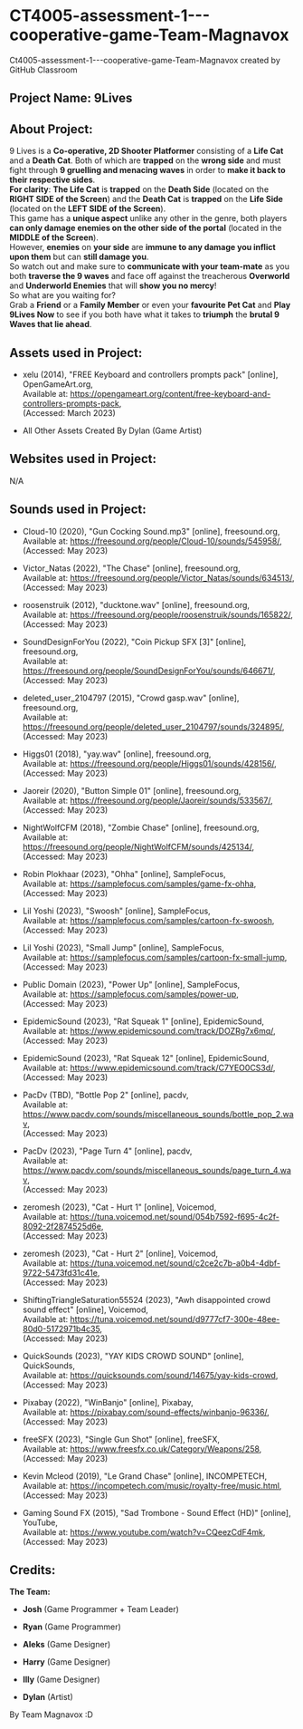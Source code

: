 # CT4005-assessment-1---cooperative-game-Team-Magnavox
Ct4005-assessment-1---cooperative-game-Team-Magnavox created by GitHub Classroom
## **Project Name:** 9Lives

## About Project: ##  
9 Lives is a **Co-operative, 2D Shooter Platformer** consisting of a **Life Cat** and a **Death Cat**. Both of which are **trapped** on the **wrong side** and must fight through **9 gruelling and menacing waves** in order to **make it back to their respective sides**.  
**For clarity**: **The Life Cat** is **trapped** on the **Death Side** (located on the **RIGHT SIDE of the Screen**) and the **Death Cat** is **trapped** on the **Life Side** (located on the **LEFT SIDE of the Screen**).   
This game has a **unique aspect** unlike any other in the genre, both players **can only damage enemies on the other side of the portal** (located in the **MIDDLE of the Screen**).   
However, **enemies** on **your side** are **immune to any damage you inflict upon them** but can **still damage you**.   
So watch out and make sure to **communicate with your team-mate** as you both **traverse the 9 waves** and face off against the treacherous **Overworld** and **Underworld Enemies** that will **show you no mercy**!  
So what are you waiting for?   
Grab a **Friend** or a **Family Member** or even your **favourite Pet Cat** and **Play 9Lives Now** to see if you both have what it takes to **triumph** the **brutal 9 Waves that lie ahead**.  

## **Assets used in Project:**
- xelu (2014), "FREE Keyboard and controllers prompts pack" [online], OpenGameArt.org,      
Available at: https://opengameart.org/content/free-keyboard-and-controllers-prompts-pack,  
(Accessed: March 2023)

- All Other Assets Created By Dylan (Game Artist)

## **Websites used in Project:**
N/A

## **Sounds used in Project:**
- Cloud-10 (2020), "Gun Cocking Sound.mp3" [online], freesound.org,      
Available at: https://freesound.org/people/Cloud-10/sounds/545958/,  
(Accessed: May 2023)

- Victor_Natas (2022), "The Chase" [online], freesound.org,      
Available at: https://freesound.org/people/Victor_Natas/sounds/634513/,  
(Accessed: May 2023)

- roosenstruik (2012), "ducktone.wav" [online], freesound.org,      
Available at: https://freesound.org/people/roosenstruik/sounds/165822/,   
(Accessed: May 2023)

- SoundDesignForYou (2022), "Coin Pickup SFX [3]" [online], freesound.org,      
Available at: https://freesound.org/people/SoundDesignForYou/sounds/646671/,   
(Accessed: May 2023)

- deleted_user_2104797 (2015), "Crowd gasp.wav" [online], freesound.org,      
Available at: https://freesound.org/people/deleted_user_2104797/sounds/324895/,   
(Accessed: May 2023)

- Higgs01 (2018), "yay.wav" [online], freesound.org,      
Available at: https://freesound.org/people/Higgs01/sounds/428156/,  
(Accessed: May 2023)

- Jaoreir (2020), "Button Simple 01" [online], freesound.org,      
Available at: https://freesound.org/people/Jaoreir/sounds/533567/,  
(Accessed: May 2023)

- NightWolfCFM (2018), "Zombie Chase" [online], freesound.org,      
Available at: https://freesound.org/people/NightWolfCFM/sounds/425134/,  
(Accessed: May 2023)

- Robin Plokhaar (2023), "Ohha" [online], SampleFocus,      
Available at: https://samplefocus.com/samples/game-fx-ohha,  
(Accessed: May 2023)

- Lil Yoshi (2023), "Swoosh" [online], SampleFocus,      
Available at: https://samplefocus.com/samples/cartoon-fx-swoosh,  
(Accessed: May 2023)

- Lil Yoshi (2023), "Small Jump" [online], SampleFocus,      
Available at: https://samplefocus.com/samples/cartoon-fx-small-jump,  
(Accessed: May 2023)

- Public Domain (2023), "Power Up" [online], SampleFocus,      
Available at: https://samplefocus.com/samples/power-up,  
(Accessed: May 2023)

- EpidemicSound (2023), "Rat Squeak 1" [online], EpidemicSound,      
Available at: https://www.epidemicsound.com/track/DOZRg7x6mq/,  
(Accessed: May 2023)

- EpidemicSound (2023), "Rat Squeak 12" [online], EpidemicSound,      
Available at: https://www.epidemicsound.com/track/C7YEO0CS3d/,  
(Accessed: May 2023)

- PacDv (TBD), "Bottle Pop 2" [online], pacdv,      
Available at: https://www.pacdv.com/sounds/miscellaneous_sounds/bottle_pop_2.wav,  
(Accessed: May 2023)

- PacDv (2023), "Page Turn 4" [online], pacdv,      
Available at: https://www.pacdv.com/sounds/miscellaneous_sounds/page_turn_4.wav,  
(Accessed: May 2023)

- zeromesh (2023), "Cat - Hurt 1" [online], Voicemod,      
Available at: https://tuna.voicemod.net/sound/054b7592-f695-4c2f-8092-2f2874525d6e,  
(Accessed: May 2023)

- zeromesh (2023), "Cat - Hurt 2" [online], Voicemod,      
Available at: https://tuna.voicemod.net/sound/c2ce2c7b-a0b4-4dbf-9722-5473fd31c41e,  
(Accessed: May 2023)

- ShiftingTriangleSaturation55524 (2023), "Awh disappointed crowd sound effect" [online], Voicemod,      
Available at: https://tuna.voicemod.net/sound/d9777cf7-300e-48ee-80d0-5172971b4c35,   
(Accessed: May 2023)

- QuickSounds (2023), "YAY KIDS CROWD SOUND" [online], QuickSounds,      
Available at: https://quicksounds.com/sound/14675/yay-kids-crowd,  
(Accessed: May 2023)

- Pixabay (2022), "WinBanjo" [online], Pixabay,      
Available at: https://pixabay.com/sound-effects/winbanjo-96336/,  
(Accessed: May 2023)

- freeSFX (2023), "Single Gun Shot" [online], freeSFX,      
Available at: https://www.freesfx.co.uk/Category/Weapons/258,  
(Accessed: May 2023)

- Kevin Mcleod (2019), "Le Grand Chase" [online], INCOMPETECH,      
Available at: https://incompetech.com/music/royalty-free/music.html,  
(Accessed: May 2023)

- Gaming Sound FX (2015), "Sad Trombone - Sound Effect (HD)" [online], YouTube,      
Available at: https://www.youtube.com/watch?v=CQeezCdF4mk,  
(Accessed: May 2023)

## **Credits:**
**The Team:**
- **Josh**  (Game Programmer + Team Leader)  

- **Ryan** (Game Programmer)  

- **Aleks** (Game Designer)  

- **Harry** (Game Designer)  

- **Illy** (Game Designer)  

- **Dylan** (Artist)  

By Team Magnavox :D
